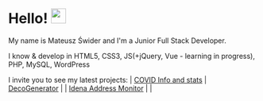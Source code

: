 # Hello! <img src="https://raw.githubusercontent.com/MartinHeinz/MartinHeinz/master/wave.gif" width="30px">

My name is Mateusz Świder and I'm a Junior Full Stack Developer.

I know & develop in HTML5, CSS3, JS(+jQuery, Vue - learning in progress), PHP, MySQL, WordPress

I invite you to see my latest projects:
| [COVID Info and stats](https://github.com/Mativve/covid-info-and-stats) | [DecoGenerator](https://github.com/Mativve/DecoGenerator) |
| [Idena Address Monitor](https://github.com/Mativve/Idena-Address-Monitor) | |
